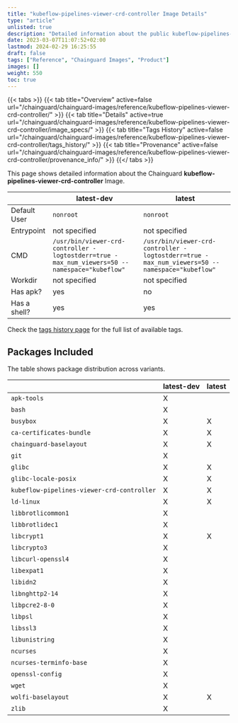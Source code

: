 ```yaml
---
title: "kubeflow-pipelines-viewer-crd-controller Image Details"
type: "article"
unlisted: true
description: "Detailed information about the public kubeflow-pipelines-viewer-crd-controller Chainguard Image."
date: 2023-03-07T11:07:52+02:00
lastmod: 2024-02-29 16:25:55
draft: false
tags: ["Reference", "Chainguard Images", "Product"]
images: []
weight: 550
toc: true
---
```


{{< tabs >}}
{{< tab title="Overview" active=false url="/chainguard/chainguard-images/reference/kubeflow-pipelines-viewer-crd-controller/" >}}
{{< tab title="Details" active=true url="/chainguard/chainguard-images/reference/kubeflow-pipelines-viewer-crd-controller/image_specs/" >}}
{{< tab title="Tags History" active=false url="/chainguard/chainguard-images/reference/kubeflow-pipelines-viewer-crd-controller/tags_history/" >}}
{{< tab title="Provenance" active=false url="/chainguard/chainguard-images/reference/kubeflow-pipelines-viewer-crd-controller/provenance_info/" >}}
{{</ tabs >}}

This page shows detailed information about the Chainguard **kubeflow-pipelines-viewer-crd-controller** Image.

|              | latest-dev                                                                                    | latest                                                                                        |
|--------------|-----------------------------------------------------------------------------------------------|-----------------------------------------------------------------------------------------------|
| Default User | `nonroot`                                                                                     | `nonroot`                                                                                     |
| Entrypoint   | not specified                                                                                 | not specified                                                                                 |
| CMD          | `/usr/bin/viewer-crd-controller -logtostderr=true -max_num_viewers=50 --namespace="kubeflow"` | `/usr/bin/viewer-crd-controller -logtostderr=true -max_num_viewers=50 --namespace="kubeflow"` |
| Workdir      | not specified                                                                                 | not specified                                                                                 |
| Has apk?     | yes                                                                                           | no                                                                                            |
| Has a shell? | yes                                                                                           | yes                                                                                           |

Check the [tags history page](/chainguard/chainguard-images/reference/kubeflow-pipelines-viewer-crd-controller/tags_history/) for the full list of available tags.

## Packages Included
The table shows package distribution across variants.

|                                            | latest-dev | latest |
|--------------------------------------------|------------|--------|
| `apk-tools`                                | X          |        |
| `bash`                                     | X          |        |
| `busybox`                                  | X          | X      |
| `ca-certificates-bundle`                   | X          | X      |
| `chainguard-baselayout`                    | X          | X      |
| `git`                                      | X          |        |
| `glibc`                                    | X          | X      |
| `glibc-locale-posix`                       | X          | X      |
| `kubeflow-pipelines-viewer-crd-controller` | X          | X      |
| `ld-linux`                                 | X          | X      |
| `libbrotlicommon1`                         | X          |        |
| `libbrotlidec1`                            | X          |        |
| `libcrypt1`                                | X          | X      |
| `libcrypto3`                               | X          |        |
| `libcurl-openssl4`                         | X          |        |
| `libexpat1`                                | X          |        |
| `libidn2`                                  | X          |        |
| `libnghttp2-14`                            | X          |        |
| `libpcre2-8-0`                             | X          |        |
| `libpsl`                                   | X          |        |
| `libssl3`                                  | X          |        |
| `libunistring`                             | X          |        |
| `ncurses`                                  | X          |        |
| `ncurses-terminfo-base`                    | X          |        |
| `openssl-config`                           | X          |        |
| `wget`                                     | X          |        |
| `wolfi-baselayout`                         | X          | X      |
| `zlib`                                     | X          |        |


